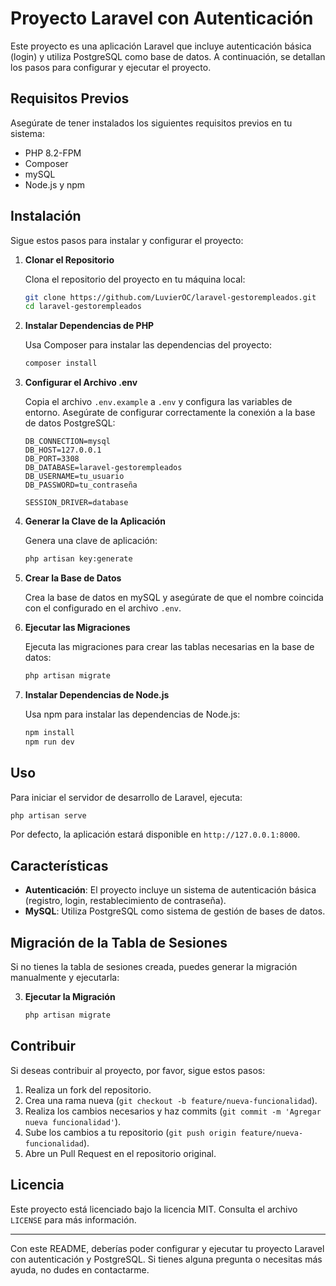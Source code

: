 # Proyecto Laravel con Autenticación

Este proyecto es una aplicación Laravel que incluye autenticación básica (login) y utiliza PostgreSQL como base de datos. A continuación, se detallan los pasos para configurar y ejecutar el proyecto.

## Requisitos Previos

Asegúrate de tener instalados los siguientes requisitos previos en tu sistema:

- PHP 8.2-FPM
- Composer
- mySQL
- Node.js y npm

## Instalación

Sigue estos pasos para instalar y configurar el proyecto:

1. **Clonar el Repositorio**

   Clona el repositorio del proyecto en tu máquina local:

   ```bash
   git clone https://github.com/LuvierOC/laravel-gestorempleados.git
   cd laravel-gestorempleados
   ```

2. **Instalar Dependencias de PHP**

   Usa Composer para instalar las dependencias del proyecto:

   ```bash
   composer install
   ```

3. **Configurar el Archivo .env**

   Copia el archivo `.env.example` a `.env` y configura las variables de entorno. Asegúrate de configurar correctamente la conexión a la base de datos PostgreSQL:

   ```env
   DB_CONNECTION=mysql
   DB_HOST=127.0.0.1
   DB_PORT=3308
   DB_DATABASE=laravel-gestorempleados
   DB_USERNAME=tu_usuario
   DB_PASSWORD=tu_contraseña

   SESSION_DRIVER=database
   ```

4. **Generar la Clave de la Aplicación**

   Genera una clave de aplicación:

   ```bash
   php artisan key:generate
   ```

5. **Crear la Base de Datos**

   Crea la base de datos en mySQL y asegúrate de que el nombre coincida con el configurado en el archivo `.env`.

6. **Ejecutar las Migraciones**

   Ejecuta las migraciones para crear las tablas necesarias en la base de datos:

   ```bash
   php artisan migrate
   ```

7. **Instalar Dependencias de Node.js**

   Usa npm para instalar las dependencias de Node.js:

   ```bash
   npm install
   npm run dev
   ```

## Uso

Para iniciar el servidor de desarrollo de Laravel, ejecuta:

```bash
php artisan serve
```

Por defecto, la aplicación estará disponible en `http://127.0.0.1:8000`.

## Características

- **Autenticación**: El proyecto incluye un sistema de autenticación básica (registro, login, restablecimiento de contraseña).
- **MySQL**: Utiliza PostgreSQL como sistema de gestión de bases de datos.

## Migración de la Tabla de Sesiones

Si no tienes la tabla de sesiones creada, puedes generar la migración manualmente y ejecutarla:


3. **Ejecutar la Migración**

   ```bash
   php artisan migrate
   ```

## Contribuir

Si deseas contribuir al proyecto, por favor, sigue estos pasos:

1. Realiza un fork del repositorio.
2. Crea una rama nueva (`git checkout -b feature/nueva-funcionalidad`).
3. Realiza los cambios necesarios y haz commits (`git commit -m 'Agregar nueva funcionalidad'`).
4. Sube los cambios a tu repositorio (`git push origin feature/nueva-funcionalidad`).
5. Abre un Pull Request en el repositorio original.

## Licencia

Este proyecto está licenciado bajo la licencia MIT. Consulta el archivo `LICENSE` para más información.

---

Con este README, deberías poder configurar y ejecutar tu proyecto Laravel con autenticación y PostgreSQL. Si tienes alguna pregunta o necesitas más ayuda, no dudes en contactarme.
